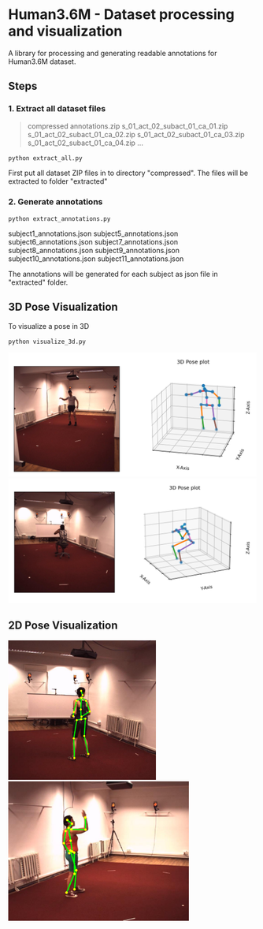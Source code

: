 # Human3.6M - Dataset processing and visualization
A library for processing and generating readable annotations for Human3.6M dataset.

## Steps
### 1. Extract all dataset files
> compressed
>   annotations.zip
>   s_01_act_02_subact_01_ca_01.zip
>   s_01_act_02_subact_01_ca_02.zip
>   s_01_act_02_subact_01_ca_03.zip
>   s_01_act_02_subact_01_ca_04.zip
>   ...
```
python extract_all.py
```
First put all dataset ZIP files in to directory "compressed". The files will be extracted to folder "extracted"

### 2. Generate annotations
```
python extract_annotations.py
```
subject1_annotations.json
subject5_annotations.json
subject6_annotations.json
subject7_annotations.json
subject8_annotations.json
subject9_annotations.json
subject10_annotations.json
subject11_annotations.json

The annotations will be generated for each subject as json file in "extracted" folder.

## 3D Pose Visualization
To visualize a pose in 3D
```
python visualize_3d.py
```
![vis3d_1](resources/vis3d_1.png)
![vis3d_1](resources/vis3d_2.png)

## 2D Pose Visualization
<img src="resources/vis2d_1.png" width="300"> <img src="resources/vis2d_2.png" width="367">

